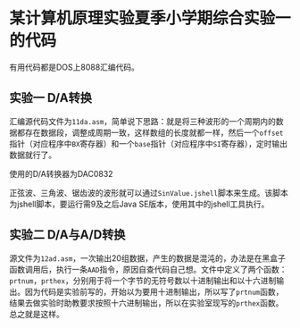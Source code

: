 # 某计算机原理实验夏季小学期综合实验一的代码

有用代码都是DOS上8088汇编代码。

## 实验一 D/A转换

汇编源代码文件为`11da.asm`，简单说下思路：就是将三种波形的一个周期内的数据都存在数据段，调整成周期一致，这样数组的长度就都一样，然后一个`offset`指针（对应程序中`BX`寄存器）和一个`base`指针（对应程序中`SI`寄存器），定时输出数据就行了。

使用的D/A转换器为DAC0832

正弦波、三角波、锯齿波的波形就可以通过`SinValue.jshell`脚本来生成。该脚本为jshell脚本，要运行需9及之后Java SE版本，使用其中的jshell工具执行。

## 实验二 D/A与A/D转换

源文件为`12ad.asm`，一次输出20组数据，产生的数据是混沌的，办法是在黑盒子函数调用后，执行一条`AAD`指令，原因自查代码自己想。文件中定义了两个函数：`prtnum`，`prthex`，分别用于将一个字节的无符号数以十进制输出和以十六进制输出。因为代码是实验前写的，开始以为要用十进制输出，所以写了`prtnum`函数，结果去做实验时助教要求按照十六进制输出，所以在实验室现写的`prthex`函数。总之就是这样。
